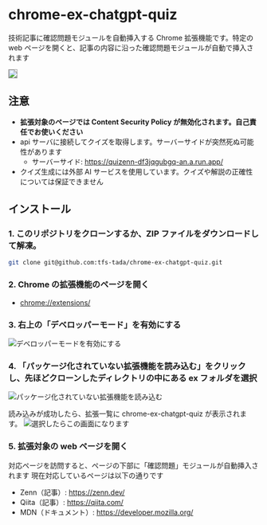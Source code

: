 # chrome-ex-chatgpt-quiz

技術記事に確認問題モジュールを自動挿入する Chrome 拡張機能です。特定の web ページを開くと、記事の内容に沿った確認問題モジュールが自動で挿入されます

<img style="border: 1px solid #999;" src="https://github.com/user-attachments/assets/d3b90927-3dfe-4c3b-9134-301de771ad13" />

## 注意

- **拡張対象のページでは Content Security Policy が無効化されます。自己責任でお使いください**
- api サーバに接続してクイズを取得します。サーバーサイドが突然死ぬ可能性があります
  - サーバーサイド: https://quizenn-df3jqgubgq-an.a.run.app/
- クイズ生成には外部 AI サービスを使用しています。クイズや解説の正確性については保証できません

## インストール

### 1. このリポジトリをクローンするか、ZIP ファイルをダウンロードして解凍。

```bash
git clone git@github.com:tfs-tada/chrome-ex-chatgpt-quiz.git
```

### 2. Chrome の拡張機能のページを開く

- <a href="chrome://extensions/" target="_brank">chrome://extensions/</a>

### 3. 右上の「デベロッパーモード」を有効にする

![デベロッパーモードを有効にする](https://github.com/user-attachments/assets/a6950d8c-ce9d-43c2-8d92-75c118fa8746)

### 4. 「パッケージ化されていない拡張機能を読み込む」をクリックし、先ほどクローンしたディレクトリの中にある ex フォルダを選択

![パッケージ化されていない拡張機能を読み込む](https://github.com/user-attachments/assets/b9eae562-e090-4d11-b15b-c459455d670f)

読み込みが成功したら、拡張一覧に chrome-ex-chatgpt-quiz が表示されます。
![選択したらこの画面になります](https://github.com/user-attachments/assets/f1beafaf-a0dd-4613-a49c-58000d4cf792)

### 5. 拡張対象の web ページを開く

対応ページを訪問すると、ページの下部に「確認問題」モジュールが自動挿入されます
現在対応しているページは以下の通りです

- Zenn（記事）: https://zenn.dev/
- Qiita（記事）: https://qiita.com/
- MDN（ドキュメント）: https://developer.mozilla.org/
